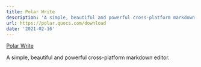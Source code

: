 ```yaml
---
title: Polar Write
description: 'A simple, beautiful and powerful cross-platform markdown editor.'
url: https://polar.quocs.com/download
date: '2021-02-16'
---
```


[Polar Write](https://polar.quocs.com/download)

A simple, beautiful and powerful cross-platform markdown editor.
